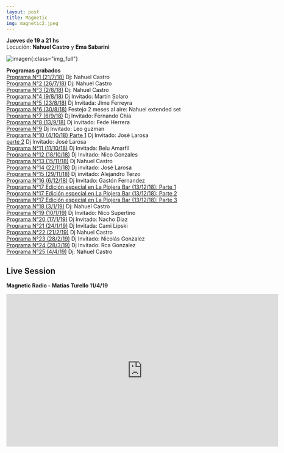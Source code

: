 ```yaml
---
layout: post
title: Magnetic
img: magnetic2.jpeg
---
```


__Jueves de 19 a 21 hs__  
Locución: __Nahuel Castro__ y __Ema Sabarini__

![imagen]({{site.baseurl}}/img/magnetic1.jpeg){:class="img_full"}

__Programas grabados__  
[Programa N°1 (21/7/18)](https://archive.org/details/ojodebarro_magnetic_2) Dj: Nahuel Castro  
[Programa N°2 (26/7/18)](https://archive.org/details/ojodebarro_magnetic_3) Dj: Nahuel Castro  
[Programa N°3 (2/8/18)](https://archive.org/details/ojodebarro_magnetic_4) Dj: Nahuel Castro  
[Programa N°4 (9/8/18)](https://archive.org/details/ojodebarro_magnetic_5) Dj Invitado: Martín Solaro  
[Programa N°5 (23/8/18)](https://archive.org/details/ojodebarro_magnetic_8) Dj Invitada: Jime Ferreyra  
[Programa N°6 (30/8/18)](https://archive.org/details/ojodebarro_magnetic_8_201809) Festejo 2 meses al aire: Nahuel extended set  
[Programa N°7 (6/9/18)](https://archive.org/details/magnetic_9) Dj Invitado: Fernando Chía  
[Programa N°8 (13/9/18)](https://archive.org/details/ojodebarro_magnetic_10) Dj invitado: Fede Herrera  
[Programa N°9](https://archive.org/details/ojodebarro_magnetic_11) Dj Invitado: Leo guzman  
[Programa N°10 (4/10/18) Parte 1](https://archive.org/details/ojodebarro_magnetic_12_1) Dj Invitado: José Larosa  
[parte 2](https://archive.org/details/ojodebarro_magnetic_12_2) Dj Invitado: José Larosa  
[Programa N°11 (11/10/18)](https://archive.org/details/ojodebarro_magnetic_14) Dj Invitada: Belu Amarfil  
[Programa N°12 (18/10/18)](https://archive.org/details/ojodebarro_magnetic_13) Dj Invitado: Nico Gonzales  
[Programa N°13 (15/11/18)](https://archive.org/details/ojodebarro_magnetic_15_11_18_nahuel_castro) Dj Nahuel Castro     
[Programa N°14 (22/11/18)](https://archive.org/details/ojodebarro_magnetic_22_11_18_jose_larosa) Dj invitado: José Larosa  
[Programa N°15 (29/11/18)](https://archive.org/details/ojodebarro_magnetic_29_11_18_alejandro_terzo) Dj invitado: Alejandro Terzo  
[Programa N°16 (6/12/18)](https://archive.org/details/ojodebarro_magnetic_6_12_18_gaston_fernandez) Dj Invitado: Gastón Fernandez  
[Programa N°17 Edición especial en La Piojera Bar (13/12/18):  Parte 1 ](https://archive.org/details/ojodebarro_magnetic_13_12_18_matias_chilano)  
[Programa N°17 Edición especial en La Piojera Bar (13/12/18):  Parte 2](https://archive.org/details/ojodebarro_magnetic_13_12_18_matias_chilano2)  
[Programa N°17 Edición especial en La Piojera Bar (13/12/18):  Parte 3](https://archive.org/details/ojodebarro_magnetic_13_12_18_matias_chilano3)  
[Programa N°18 (3/1/19)](https://archive.org/details/ojodebarro_magnetic_3_1_19_nahuel_castro) Dj: Nahuel Castro  
[Programa N°19 (10/1/19)](https://archive.org/details/ojodebarro_magnetic_10_1_18_nico_supertino) Dj Invitado: Nico Supertino    
[Programa N°20 (17/1/19)](https://archive.org/details/ojodebarro_magnetic_17_1_19_nacho_diaz) Dj Invitado: Nacho Diaz   
[Programa N°21 (24/1/19)](https://archive.org/details/ojodebarro_magnetic_24_1_19_cami_lipski) Dj Invitada: Cami Lipski  
[Programa N°22 (21/2/19)](https://archive.org/details/ojodebarro_magnetic_21_2_19_nahuel_castro) Dj Nahuel Castro  
[Programa N°23 (28/2/19)](https://archive.org/details/ojodebarro_magnetic_28_2_19_nicolas_gonzalez) Dj Invitado: Nicolás Gonzalez  
[Programa N°24 (28/3/19)](https://archive.org/details/ojodebarro_magnetic_28_3_19_rca_gonzalez) Dj Invitado: Rca Gonzalez  
[Programa N°25 (4/4/19)](https://archive.org/details/ojodebarro_magnetic_4_4_19_nahuel_castro) Dj: Nahuel Castro  

## Live Session

__Magnetic Radio - Matias Turello 11/4/19__

<iframe width="713" height="401" src="https://www.youtube.com/embed/I9E0GJ-639A" frameborder="0" allow="accelerometer; autoplay; encrypted-media; gyroscope; picture-in-picture" allowfullscreen></iframe>
